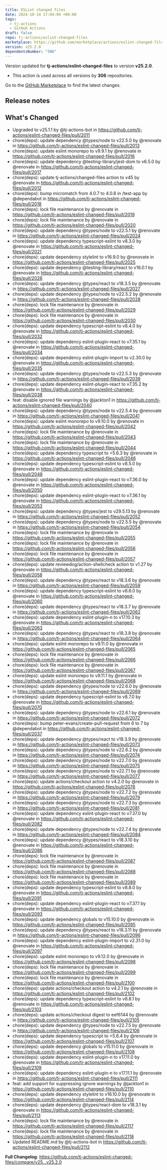 ```yaml
---
title: ESLint changed files
date: 2024-10-14 17:04:04 +00:00
tags:
  - tj-actions
  - GitHub Actions
draft: false
repo: tj-actions/eslint-changed-files
marketplace: https://github.com/marketplace/actions/eslint-changed-files
version: v25.2.0
dependentsNumber: "306"
---
```



Version updated for **tj-actions/eslint-changed-files** to version **v25.2.0**.
- This action is used across all versions by **306** repositories.

Go to the [GitHub Marketplace](https://github.com/marketplace/actions/eslint-changed-files) to find the latest changes.

## Release notes

## What's Changed
* Upgraded to v25.1.1 by @tj-actions-bot in https://github.com/tj-actions/eslint-changed-files/pull/2011
* chore(deps): update dependency @types/node to v22.5.0 by @renovate in https://github.com/tj-actions/eslint-changed-files/pull/2013
* chore(deps): update eslint monorepo to v9.9.1 by @renovate in https://github.com/tj-actions/eslint-changed-files/pull/2016
* chore(deps): update dependency @testing-library/jest-dom to v6.5.0 by @renovate in https://github.com/tj-actions/eslint-changed-files/pull/2017
* chore(deps): update tj-actions/changed-files action to v45 by @renovate in https://github.com/tj-actions/eslint-changed-files/pull/2012
* chore(deps): bump micromatch from 4.0.7 to 4.0.8 in /test-app by @dependabot in https://github.com/tj-actions/eslint-changed-files/pull/2018
* chore(deps): lock file maintenance by @renovate in https://github.com/tj-actions/eslint-changed-files/pull/2019
* chore(deps): lock file maintenance by @renovate in https://github.com/tj-actions/eslint-changed-files/pull/2020
* chore(deps): update dependency @types/node to v22.5.1 by @renovate in https://github.com/tj-actions/eslint-changed-files/pull/2024
* chore(deps): update dependency typescript-eslint to v8.3.0 by @renovate in https://github.com/tj-actions/eslint-changed-files/pull/2021
* chore(deps): update dependency stylelint to v16.9.0 by @renovate in https://github.com/tj-actions/eslint-changed-files/pull/2025
* chore(deps): update dependency @testing-library/react to v16.0.1 by @renovate in https://github.com/tj-actions/eslint-changed-files/pull/2026
* chore(deps): update dependency @types/react to v18.3.5 by @renovate in https://github.com/tj-actions/eslint-changed-files/pull/2027
* chore(deps): update dependency @types/node to v22.5.2 by @renovate in https://github.com/tj-actions/eslint-changed-files/pull/2028
* chore(deps): lock file maintenance by @renovate in https://github.com/tj-actions/eslint-changed-files/pull/2029
* chore(deps): lock file maintenance by @renovate in https://github.com/tj-actions/eslint-changed-files/pull/2030
* chore(deps): update dependency typescript-eslint to v8.4.0 by @renovate in https://github.com/tj-actions/eslint-changed-files/pull/2032
* chore(deps): update dependency eslint-plugin-react to v7.35.1 by @renovate in https://github.com/tj-actions/eslint-changed-files/pull/2034
* chore(deps): update dependency eslint-plugin-import to v2.30.0 by @renovate in https://github.com/tj-actions/eslint-changed-files/pull/2035
* chore(deps): update dependency @types/node to v22.5.3 by @renovate in https://github.com/tj-actions/eslint-changed-files/pull/2039
* chore(deps): update dependency eslint-plugin-react to v7.35.2 by @renovate in https://github.com/tj-actions/eslint-changed-files/pull/2038
* feat: disable ignored file warnings by @jackton1 in https://github.com/tj-actions/eslint-changed-files/pull/2040
* chore(deps): update dependency @types/node to v22.5.4 by @renovate in https://github.com/tj-actions/eslint-changed-files/pull/2041
* chore(deps): update eslint monorepo to v9.10.0 by @renovate in https://github.com/tj-actions/eslint-changed-files/pull/2042
* chore(deps): lock file maintenance by @renovate in https://github.com/tj-actions/eslint-changed-files/pull/2043
* chore(deps): lock file maintenance by @renovate in https://github.com/tj-actions/eslint-changed-files/pull/2044
* chore(deps): update dependency typescript to <5.6.3 by @renovate in https://github.com/tj-actions/eslint-changed-files/pull/2046
* chore(deps): update dependency typescript-eslint to v8.5.0 by @renovate in https://github.com/tj-actions/eslint-changed-files/pull/2048
* chore(deps): update dependency eslint-plugin-react to v7.36.0 by @renovate in https://github.com/tj-actions/eslint-changed-files/pull/2050
* chore(deps): update dependency eslint-plugin-react to v7.36.1 by @renovate in https://github.com/tj-actions/eslint-changed-files/pull/2053
* chore(deps): update dependency @types/jest to v29.5.13 by @renovate in https://github.com/tj-actions/eslint-changed-files/pull/2052
* chore(deps): update dependency @types/node to v22.5.5 by @renovate in https://github.com/tj-actions/eslint-changed-files/pull/2054
* chore(deps): lock file maintenance by @renovate in https://github.com/tj-actions/eslint-changed-files/pull/2055
* chore(deps): lock file maintenance by @renovate in https://github.com/tj-actions/eslint-changed-files/pull/2056
* chore(deps): lock file maintenance by @renovate in https://github.com/tj-actions/eslint-changed-files/pull/2057
* chore(deps): update reviewdog/action-shellcheck action to v1.27 by @renovate in https://github.com/tj-actions/eslint-changed-files/pull/2058
* chore(deps): update dependency @types/react to v18.3.6 by @renovate in https://github.com/tj-actions/eslint-changed-files/pull/2059
* chore(deps): update dependency typescript-eslint to v8.6.0 by @renovate in https://github.com/tj-actions/eslint-changed-files/pull/2060
* chore(deps): update dependency @types/react to v18.3.7 by @renovate in https://github.com/tj-actions/eslint-changed-files/pull/2062
* chore(deps): update dependency eslint-plugin-n to v17.10.3 by @renovate in https://github.com/tj-actions/eslint-changed-files/pull/2063
* chore(deps): update dependency @types/react to v18.3.8 by @renovate in https://github.com/tj-actions/eslint-changed-files/pull/2064
* chore(deps): update eslint monorepo to v9.11.0 by @renovate in https://github.com/tj-actions/eslint-changed-files/pull/2065
* chore(deps): lock file maintenance by @renovate in https://github.com/tj-actions/eslint-changed-files/pull/2066
* chore(deps): lock file maintenance by @renovate in https://github.com/tj-actions/eslint-changed-files/pull/2067
* chore(deps): update eslint monorepo to v9.11.1 by @renovate in https://github.com/tj-actions/eslint-changed-files/pull/2068
* chore(deps): update dependency @types/node to v22.6.0 by @renovate in https://github.com/tj-actions/eslint-changed-files/pull/2069
* chore(deps): update dependency typescript-eslint to v8.7.0 by @renovate in https://github.com/tj-actions/eslint-changed-files/pull/2070
* chore(deps): update dependency @types/node to v22.6.1 by @renovate in https://github.com/tj-actions/eslint-changed-files/pull/2072
* chore(deps): bump peter-evans/create-pull-request from 6 to 7 by @dependabot in https://github.com/tj-actions/eslint-changed-files/pull/2037
* chore(deps): update dependency @types/react to v18.3.9 by @renovate in https://github.com/tj-actions/eslint-changed-files/pull/2073
* chore(deps): update dependency @types/node to v22.6.2 by @renovate in https://github.com/tj-actions/eslint-changed-files/pull/2074
* chore(deps): update dependency @types/node to v22.7.0 by @renovate in https://github.com/tj-actions/eslint-changed-files/pull/2075
* chore(deps): update dependency @types/node to v22.7.1 by @renovate in https://github.com/tj-actions/eslint-changed-files/pull/2077
* chore(deps): update actions/checkout action to v4.2.0 by @renovate in https://github.com/tj-actions/eslint-changed-files/pull/2078
* chore(deps): update dependency @types/node to v22.7.2 by @renovate in https://github.com/tj-actions/eslint-changed-files/pull/2079
* chore(deps): update dependency @types/node to v22.7.3 by @renovate in https://github.com/tj-actions/eslint-changed-files/pull/2081
* chore(deps): update dependency eslint-plugin-react to v7.37.0 by @renovate in https://github.com/tj-actions/eslint-changed-files/pull/2082
* chore(deps): update dependency @types/node to v22.7.4 by @renovate in https://github.com/tj-actions/eslint-changed-files/pull/2084
* chore(deps): update dependency @types/react to v18.3.10 by @renovate in https://github.com/tj-actions/eslint-changed-files/pull/2086
* chore(deps): lock file maintenance by @renovate in https://github.com/tj-actions/eslint-changed-files/pull/2087
* chore(deps): lock file maintenance by @renovate in https://github.com/tj-actions/eslint-changed-files/pull/2088
* chore(deps): lock file maintenance by @renovate in https://github.com/tj-actions/eslint-changed-files/pull/2089
* chore(deps): update dependency typescript-eslint to v8.8.0 by @renovate in https://github.com/tj-actions/eslint-changed-files/pull/2091
* chore(deps): update dependency eslint-plugin-react to v7.37.1 by @renovate in https://github.com/tj-actions/eslint-changed-files/pull/2093
* chore(deps): update dependency globals to v15.10.0 by @renovate in https://github.com/tj-actions/eslint-changed-files/pull/2095
* chore(deps): update dependency @types/react to v18.3.11 by @renovate in https://github.com/tj-actions/eslint-changed-files/pull/2096
* chore(deps): update dependency eslint-plugin-import to v2.31.0 by @renovate in https://github.com/tj-actions/eslint-changed-files/pull/2097
* chore(deps): update eslint monorepo to v9.12.0 by @renovate in https://github.com/tj-actions/eslint-changed-files/pull/2098
* chore(deps): lock file maintenance by @renovate in https://github.com/tj-actions/eslint-changed-files/pull/2099
* chore(deps): lock file maintenance by @renovate in https://github.com/tj-actions/eslint-changed-files/pull/2100
* chore(deps): update actions/checkout action to v4.2.1 by @renovate in https://github.com/tj-actions/eslint-changed-files/pull/2102
* chore(deps): update dependency typescript-eslint to v8.8.1 by @renovate in https://github.com/tj-actions/eslint-changed-files/pull/2103
* chore(deps): update actions/checkout digest to eef6144 by @renovate in https://github.com/tj-actions/eslint-changed-files/pull/2105
* chore(deps): update dependency @types/node to v22.7.5 by @renovate in https://github.com/tj-actions/eslint-changed-files/pull/2106
* chore(deps): update dependency typescript to <5.6.4 by @renovate in https://github.com/tj-actions/eslint-changed-files/pull/2107
* chore(deps): update dependency globals to v15.11.0 by @renovate in https://github.com/tj-actions/eslint-changed-files/pull/2108
* chore(deps): update dependency eslint-plugin-n to v17.11.0 by @renovate in https://github.com/tj-actions/eslint-changed-files/pull/2109
* chore(deps): update dependency eslint-plugin-n to v17.11.1 by @renovate in https://github.com/tj-actions/eslint-changed-files/pull/2111
* feat: add support for suppressing ignore warnings by @jackton1 in https://github.com/tj-actions/eslint-changed-files/pull/2110
* chore(deps): update dependency stylelint to v16.10.0 by @renovate in https://github.com/tj-actions/eslint-changed-files/pull/2114
* chore(deps): update dependency @types/react-dom to v18.3.1 by @renovate in https://github.com/tj-actions/eslint-changed-files/pull/2113
* chore(deps): lock file maintenance by @renovate in https://github.com/tj-actions/eslint-changed-files/pull/2117
* chore(deps): lock file maintenance by @renovate in https://github.com/tj-actions/eslint-changed-files/pull/2118
* Updated README.md by @tj-actions-bot in https://github.com/tj-actions/eslint-changed-files/pull/2112


**Full Changelog**: https://github.com/tj-actions/eslint-changed-files/compare/v25...v25.2.0
